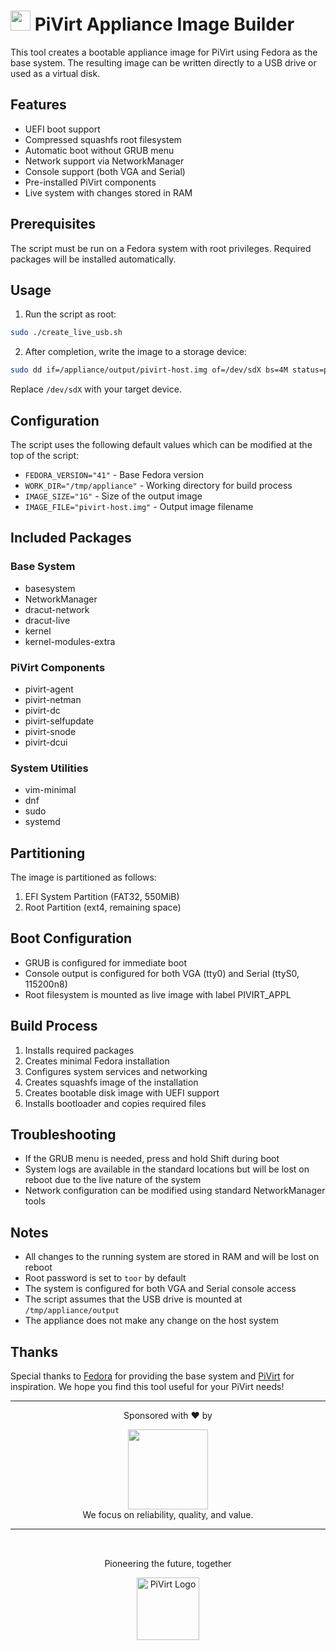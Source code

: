 #  <img src="https://pilab.hu/favicon.png" height="32" width="32"/>  PiVirt Appliance Image Builder

This tool creates a bootable appliance image for PiVirt using Fedora as the base system. The resulting image can be written directly to a USB drive or used as a virtual disk.

## Features

- UEFI boot support
- Compressed squashfs root filesystem
- Automatic boot without GRUB menu
- Network support via NetworkManager
- Console support (both VGA and Serial)
- Pre-installed PiVirt components
- Live system with changes stored in RAM

## Prerequisites

The script must be run on a Fedora system with root privileges. Required packages will be installed automatically.

## Usage

1. Run the script as root:
```bash
sudo ./create_live_usb.sh
```

2. After completion, write the image to a storage device:
```bash
sudo dd if=/appliance/output/pivirt-host.img of=/dev/sdX bs=4M status=progress oflag=sync
```
Replace `/dev/sdX` with your target device.

## Configuration

The script uses the following default values which can be modified at the top of the script:

- `FEDORA_VERSION="41"` - Base Fedora version
- `WORK_DIR="/tmp/appliance"` - Working directory for build process
- `IMAGE_SIZE="1G"` - Size of the output image
- `IMAGE_FILE="pivirt-host.img"` - Output image filename

## Included Packages

### Base System
- basesystem
- NetworkManager
- dracut-network
- dracut-live
- kernel
- kernel-modules-extra

### PiVirt Components
- pivirt-agent
- pivirt-netman
- pivirt-dc
- pivirt-selfupdate
- pivirt-snode
- pivirt-dcui

### System Utilities
- vim-minimal
- dnf
- sudo
- systemd

## Partitioning

The image is partitioned as follows:
1. EFI System Partition (FAT32, 550MiB)
2. Root Partition (ext4, remaining space)

## Boot Configuration

- GRUB is configured for immediate boot
- Console output is configured for both VGA (tty0) and Serial (ttyS0, 115200n8)
- Root filesystem is mounted as live image with label PIVIRT_APPL

## Build Process

1. Installs required packages
2. Creates minimal Fedora installation
3. Configures system services and networking
4. Creates squashfs image of the installation
5. Creates bootable disk image with UEFI support
6. Installs bootloader and copies required files

## Troubleshooting

- If the GRUB menu is needed, press and hold Shift during boot
- System logs are available in the standard locations but will be lost on reboot due to the live nature of the system
- Network configuration can be modified using standard NetworkManager tools

## Notes

- All changes to the running system are stored in RAM and will be lost on reboot
- Root password is set to `toor` by default
- The system is configured for both VGA and Serial console access
- The script assumes that the USB drive is mounted at `/tmp/appliance/output`
- The appliance does not make any change on the host system

## Thanks

Special thanks to [Fedora](https://fedoraproject.org/) for providing the base system and [PiVirt](https://pivirt.io/) for inspiration. We hope you find this tool useful for your PiVirt needs!


---

<p align="center">
Sponsored with ❤️ by
</p>
<p align="center">
    <a href="https://newpush.com" target="_blank">
    <img src="https://www.newpush.com/images/np_logo_blue_SVG.svg" width="128"/>
    </a><br>
    We focus on reliability, quality, and value.
</p>

---

<p style="padding-top: 2rem;" align="center">
Pioneering the future, together</p>

<p align="center">
<img src="https://pilab.hu/images/pi-logo-header.svg" alt="PiVirt Logo" width="100"></p>
